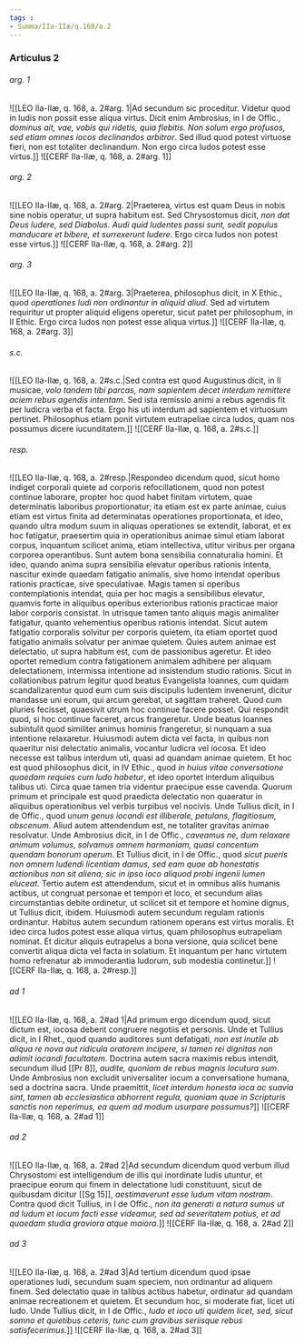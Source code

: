 ```yaml
---
tags : 
- Summa/IIa-IIæ/q.168/a.2
---
```


### Articulus 2

###### arg. 1
![[LEO IIa-IIæ, q. 168, a. 2#arg. 1|Ad secundum sic proceditur. Videtur quod in ludis non possit esse aliqua virtus. Dicit enim Ambrosius, in I de Offic., *dominus ait, vae, vobis qui ridetis, quia flebitis. Non solum ergo profusos, sed etiam omnes iocos declinandos arbitror*. Sed illud quod potest virtuose fieri, non est totaliter declinandum. Non ergo circa ludos potest esse virtus.]]
![[CERF IIa-IIæ, q. 168, a. 2#arg. 1]]

###### arg. 2
![[LEO IIa-IIæ, q. 168, a. 2#arg. 2|Praeterea, virtus est quam Deus in nobis sine nobis operatur, ut supra habitum est. Sed Chrysostomus dicit, *non dat Deus ludere, sed Diabolus. Audi quid ludentes passi sunt, sedit populus manducare et bibere, et surrexerunt ludere*. Ergo circa ludos non potest esse virtus.]]
![[CERF IIa-IIæ, q. 168, a. 2#arg. 2]]

###### arg. 3
![[LEO IIa-IIæ, q. 168, a. 2#arg. 3|Praeterea, philosophus dicit, in X Ethic., quod *operationes ludi non ordinantur in aliquid aliud*. Sed ad virtutem requiritur ut propter aliquid eligens operetur, sicut patet per philosophum, in II Ethic. Ergo circa ludos non potest esse aliqua virtus.]]
![[CERF IIa-IIæ, q. 168, a. 2#arg. 3]]

###### s.c.
![[LEO IIa-IIæ, q. 168, a. 2#s.c.|Sed contra est quod Augustinus dicit, in II musicae, *volo tandem tibi parcas, nam sapientem decet interdum remittere aciem rebus agendis intentam*. Sed ista remissio animi a rebus agendis fit per ludicra verba et facta. Ergo his uti interdum ad sapientem et virtuosum pertinet. Philosophus etiam ponit virtutem eutrapeliae circa ludos, quam nos possumus dicere iucunditatem.]]
![[CERF IIa-IIæ, q. 168, a. 2#s.c.]]

###### resp.
![[LEO IIa-IIæ, q. 168, a. 2#resp.|Respondeo dicendum quod, sicut homo indiget corporali quiete ad corporis refocillationem, quod non potest continue laborare, propter hoc quod habet finitam virtutem, quae determinatis laboribus proportionatur; ita etiam est ex parte animae, cuius etiam est virtus finita ad determinatas operationes proportionata, et ideo, quando ultra modum suum in aliquas operationes se extendit, laborat, et ex hoc fatigatur, praesertim quia in operationibus animae simul etiam laborat corpus, inquantum scilicet anima, etiam intellectiva, utitur viribus per organa corporea operantibus. Sunt autem bona sensibilia connaturalia homini. Et ideo, quando anima supra sensibilia elevatur operibus rationis intenta, nascitur exinde quaedam fatigatio animalis, sive homo intendat operibus rationis practicae, sive speculativae. Magis tamen si operibus contemplationis intendat, quia per hoc magis a sensibilibus elevatur, quamvis forte in aliquibus operibus exterioribus rationis practicae maior labor corporis consistat. In utrisque tamen tanto aliquis magis animaliter fatigatur, quanto vehementius operibus rationis intendat. Sicut autem fatigatio corporalis solvitur per corporis quietem, ita etiam oportet quod fatigatio animalis solvatur per animae quietem. Quies autem animae est delectatio, ut supra habitum est, cum de passionibus ageretur. Et ideo oportet remedium contra fatigationem animalem adhibere per aliquam delectationem, intermissa intentione ad insistendum studio rationis. Sicut in collationibus patrum legitur quod beatus Evangelista Ioannes, cum quidam scandalizarentur quod eum cum suis discipulis ludentem invenerunt, dicitur mandasse uni eorum, qui arcum gerebat, ut sagittam traheret. Quod cum pluries fecisset, quaesivit utrum hoc continue facere posset. Qui respondit quod, si hoc continue faceret, arcus frangeretur. Unde beatus Ioannes subintulit quod similiter animus hominis frangeretur, si nunquam a sua intentione relaxaretur. Huiusmodi autem dicta vel facta, in quibus non quaeritur nisi delectatio animalis, vocantur ludicra vel iocosa. Et ideo necesse est talibus interdum uti, quasi ad quandam animae quietem. Et hoc est quod philosophus dicit, in IV Ethic., quod *in huius vitae conversatione quaedam requies cum ludo habetur*, et ideo oportet interdum aliquibus talibus uti. Circa quae tamen tria videntur praecipue esse cavenda. Quorum primum et principale est quod praedicta delectatio non quaeratur in aliquibus operationibus vel verbis turpibus vel nocivis. Unde Tullius dicit, in I de Offic., quod *unum genus iocandi est illiberale, petulans, flagitiosum, obscenum*. Aliud autem attendendum est, ne totaliter gravitas animae resolvatur. Unde Ambrosius dicit, in I de Offic., *caveamus ne, dum relaxare animum volumus, solvamus omnem harmoniam, quasi concentum quendam bonorum operum*. Et Tullius dicit, in I de Offic., quod *sicut pueris non omnem ludendi licentiam damus, sed eam quae ab honestatis actionibus non sit aliena; sic in ipso ioco aliquod probi ingenii lumen eluceat*. Tertio autem est attendendum, sicut et in omnibus aliis humanis actibus, ut congruat personae et tempori et loco, et secundum alias circumstantias debite ordinetur, ut scilicet sit et tempore et homine dignus, ut Tullius dicit, ibidem. Huiusmodi autem secundum regulam rationis ordinantur. Habitus autem secundum rationem operans est virtus moralis. Et ideo circa ludos potest esse aliqua virtus, quam philosophus eutrapeliam nominat. Et dicitur aliquis eutrapelus a bona versione, quia scilicet bene convertit aliqua dicta vel facta in solatium. Et inquantum per hanc virtutem homo refrenatur ab immoderantia ludorum, sub modestia continetur.]]
![[CERF IIa-IIæ, q. 168, a. 2#resp.]]

###### ad 1
![[LEO IIa-IIæ, q. 168, a. 2#ad 1|Ad primum ergo dicendum quod, sicut dictum est, iocosa debent congruere negotiis et personis. Unde et Tullius dicit, in I Rhet., quod quando auditores sunt defatigati, *non est inutile ab aliqua re nova aut ridicula oratorem incipere, si tamen rei dignitas non adimit iocandi facultatem*. Doctrina autem sacra maximis rebus intendit, secundum illud [[Pr 8]], *audite, quoniam de rebus magnis locutura sum*. Unde Ambrosius non excludit universaliter iocum a conversatione humana, sed a doctrina sacra. Unde praemittit, *licet interdum honesta ioca ac suavia sint, tamen ab ecclesiastica abhorrent regula, quoniam quae in Scripturis sanctis non reperimus, ea quem ad modum usurpare possumus?*]]
![[CERF IIa-IIæ, q. 168, a. 2#ad 1]]

###### ad 2
![[LEO IIa-IIæ, q. 168, a. 2#ad 2|Ad secundum dicendum quod verbum illud Chrysostomi est intelligendum de illis qui inordinate ludis utuntur, et praecipue eorum qui finem in delectatione ludi constituunt, sicut de quibusdam dicitur [[Sg 15]], *aestimaverunt esse ludum vitam nostram*. Contra quod dicit Tullius, in I de Offic., *non ita generati a natura sumus ut ad ludum et iocum facti esse videamur, sed ad severitatem potius, et ad quaedam studia graviora atque maiora*.]]
![[CERF IIa-IIæ, q. 168, a. 2#ad 2]]

###### ad 3
![[LEO IIa-IIæ, q. 168, a. 2#ad 3|Ad tertium dicendum quod ipsae operationes ludi, secundum suam speciem, non ordinantur ad aliquem finem. Sed delectatio quae in talibus actibus habetur, ordinatur ad quandam animae recreationem et quietem. Et secundum hoc, si moderate fiat, licet uti ludo. Unde Tullius dicit, in I de Offic., *ludo et ioco uti quidem licet, sed, sicut somno et quietibus ceteris, tunc cum gravibus seriisque rebus satisfecerimus*.]]
![[CERF IIa-IIæ, q. 168, a. 2#ad 3]]

